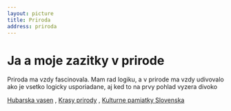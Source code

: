 ```yaml
---
layout: picture
title: Priroda
address: priroda
---
```

# Ja a moje zazitky v prirode
Priroda ma vzdy fascinovala. Mam rad logiku, a v prirode ma vzdy udivovalo ako je vsetko logicky usporiadane, aj ked to na prvy pohlad vyzera divoko

[Hubarska vasen](/Priroda#hriby) , [Krasy prirody](/Priroda#priroda) , [Kulturne pamiatky Slovenska](/Priroda#pamiatky)